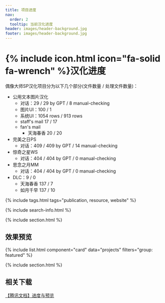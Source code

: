 ```yaml
---
title: 项目进度
nav:
  order: 2
  tooltip: 当前汉化进度
header: images/header-background.jpg
footer: images/header-background.jpg
---
```


# {% include icon.html icon="fa-solid fa-wrench" %}汉化进度

偶像大师SP汉化项目分为以下几个部分(文件数量 / 处理文件数量)：

- 公用文本图片汉化
  - 对话：29 / 29 by GPT / 8 manual-checking
  - 图片UI：100 / 1
  - 系统UI：1054 rows / 913 rows
  - staff's mail 17 / 17
  - fan's mail
    - 天海春香 20 / 20
- 完美之日PS
  - 对话：409 / 409 by GPT / 14  manual-checking 
- 惊奇之星WS
  - 对话：404 / 404 by GPT / 0  manual-checking 
- 思念之月MM
  - 对话：404 / 404 by GPT / 0  manual-checking 
- DLC：9 / 0
  - 天海春香 137 / 7
  - 如月千早 137 / 10

{% include tags.html tags="publication, resource, website" %}

{% include search-info.html %}

{% include section.html %}

## 效果预览

{% include list.html component="card" data="projects" filters="group: featured" %}

{% include section.html %}

## 相关下载

[【腾讯文档】进度与预览](https://docs.qq.com/doc/DTXZDbktLY0t0YnNZ)